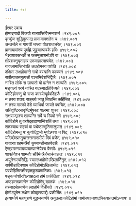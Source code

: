 ```yaml
---
title: १४९

---
```

ईश्वर उवाच  
होमाद्रणादौ विजयो राज्याप्तिर्विघ्ननाशनं ।१४९.००१  
कृच्छ्रेण शुद्धिमुत्पाद्य प्राणायामशतेन च ॥१४९.००१  
अन्तर्जले च गायत्रीं जप्त्वा षोडशधाचरेत् ।१४९.००२  
प्राणायामांश्च पूर्वाह्णे जुहुयात्पावके हविः ॥१४९.००२  
भैक्ष्ययावकभक्षी च फलमूलाशनोऽपि वा ।१४९.००३  
क्षीरशक्तुघृताहार एकमाहारमाश्रयेत् ॥१४९.००३  
यावत्समाप्तिर्भवति लक्षहोमस्य पार्वति ।१४९.००४  
दक्षिणा लक्षहोमान्ते गावो वस्त्राणि काञ्चनं ॥१४९.००४  
सर्वोत्पातसमुत्पत्तौ पञ्चभिर्दशभिर्द्विजैः ।१४९.००५  
नास्ति लोके स उत्पातो यो ह्यनेन न शाम्यति ॥१४९.००५  
मङ्गल्यं परमं नास्ति यदस्मादतिरिच्यते ।१४९.००६  
कोटिहोमन्तु यो राजा कारयेत्पूर्ववद्द्विजैः ॥१४९.००६  
न तस्य शत्रवः सङ्ख्ये जातु तिष्ठन्ति कर्हिचित् ।१४९.००७  
न तस्य मारको देशे व्याधिर्वा जायते क्वचित् ॥१४९.००७  
अतिवृष्टिरनावृष्टिर्मूषकाः शलभाः शुकाः ।१४९.००८  
राक्षसाद्याश्च शाम्यन्ति सर्वे च रिपवो रणे ॥१४९.००८  
कोटिहोमे तु वरयेद्ब्राह्मणान्विंशतिं तथा ।१४९.००९  
शतञ्चाथ सहस्रं वा यथेष्टाम्भूतिमाप्नुयात् ॥१४९.००९  
कोटिहोमन्तु यः कुर्याद्द्विजो भूपोऽथवा च विट् ।१४९.०१०  
यदिच्छेत्प्राप्नुयात्तत्तत्सशरीरो दिवं व्रजेत् ॥१४९.०१०  
गायत्र्या ग्रहमन्त्रैर्वा कुष्माण्डीजातवेदसैः ।१४९.०११  
ऐन्द्रवारुणवायव्ययाम्याग्नेयैश्च वैष्णवैः ॥१४९.०११  
शाक्तेयैश्च शाम्भवैः सौरैर्मन्त्रैर्होमार्चनात्ततः ।१४९.०१२  
अयुतेनाल्पसिद्धिः स्याल्लक्षहोमोऽखिलार्तिनुत् ॥१४९.०१२  
सर्वपीडादिनशाय कोटिहोमोऽखिलार्थदः ।१४९.०१३  
यवव्रीहितिलक्षीरघृतकुशप्रमातिकाः ॥१४९.०१३  
पङ्कजोशीरविल्वाम्रदला होमे प्रकीर्तिताः ।१४९.०१४  
अष्टहस्तप्रमाणेन कोटिहोमेषु खातकं ॥१४९.०१४  
तस्मादर्धप्रमाणेन लक्षहोमे विधीयते ।१४९.०१५  
होमोऽयुतेन लक्षेण कोद्याज्याद्यैः प्रकीर्तितः ॥१४९.०१५  
इत्याग्नेये महापुराणे युद्धजयार्णवे अयुतलक्षकोटिहोमो नामोनपञ्चाशदधिकशततमोऽध्यायः ॥